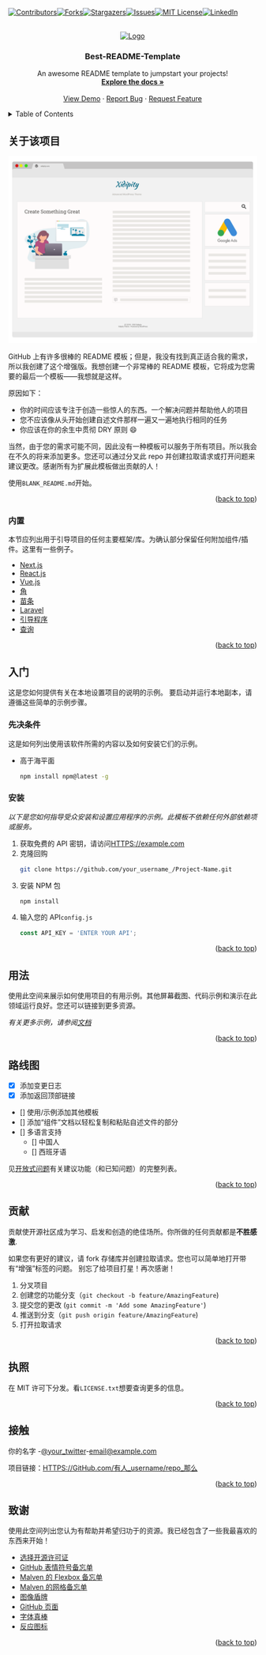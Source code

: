 <div id="top"></div>
<!--
*** Thanks for checking out the Best-README-Template. If you have a suggestion
*** that would make this better, please fork the repo and create a pull request
*** or simply open an issue with the tag "enhancement".
*** Don't forget to give the project a star!
*** Thanks again! Now go create something AMAZING! :D
-->

<!-- PROJECT SHIELDS -->

<!--
*** I'm using markdown "reference style" links for readability.
*** Reference links are enclosed in brackets [ ] instead of parentheses ( ).
*** See the bottom of this document for the declaration of the reference variables
*** for contributors-url, forks-url, etc. This is an optional, concise syntax you may use.
*** https://www.markdownguide.org/basic-syntax/#reference-style-links
-->

[![Contributors][contributors-shield]][contributors-url][![Forks][forks-shield]][forks-url][![Stargazers][stars-shield]][stars-url][![Issues][issues-shield]][issues-url][![MIT License][license-shield]][license-url][![LinkedIn][linkedin-shield]][linkedin-url]

<!-- PROJECT LOGO -->

<br />
<div align="center">
  <a href="https://github.com/othneildrew/Best-README-Template">
    <img src="images/logo.png" alt="Logo" width="80" height="80">
  </a>

  <h3 align="center">Best-README-Template</h3>

  <p align="center">
    An awesome README template to jumpstart your projects!
    <br />
    <a href="https://github.com/othneildrew/Best-README-Template"><strong>Explore the docs »</strong></a>
    <br />
    <br />
    <a href="https://github.com/othneildrew/Best-README-Template">View Demo</a>
    ·
    <a href="https://github.com/othneildrew/Best-README-Template/issues">Report Bug</a>
    ·
    <a href="https://github.com/othneildrew/Best-README-Template/issues">Request Feature</a>
  </p>
</div>

<!-- TABLE OF CONTENTS -->

<details>
  <summary>Table of Contents</summary>
  <ol>
    <li>
      <a href="#about-the-project">About The Project</a>
      <ul>
        <li><a href="#built-with">Built With</a></li>
      </ul>
    </li>
    <li>
      <a href="#getting-started">Getting Started</a>
      <ul>
        <li><a href="#prerequisites">Prerequisites</a></li>
        <li><a href="#installation">Installation</a></li>
      </ul>
    </li>
    <li><a href="#usage">Usage</a></li>
    <li><a href="#roadmap">Roadmap</a></li>
    <li><a href="#contributing">Contributing</a></li>
    <li><a href="#license">License</a></li>
    <li><a href="#contact">Contact</a></li>
    <li><a href="#acknowledgments">Acknowledgments</a></li>
  </ol>
</details>

<!-- ABOUT THE PROJECT -->

## 关于该项目

[![Product Name Screen Shot][product-screenshot]](https://example.com)

GitHub 上有许多很棒的 README 模板；但是，我没有找到真正适合我的需求，所以我创建了这个增强版。我想创建一个非常棒的 README 模板，它将成为您需要的最后一个模板——我想就是这样。

原因如下：

-   你的时间应该专注于创造一些惊人的东西。一个解决问题并帮助他人的项目
-   您不应该像从头开始创建自述文件那样一遍又一遍地执行相同的任务
-   你应该在你的余生中贯彻 DRY 原则 :smile:

当然，由于您的需求可能不同，因此没有一种模板可以服务于所有项目。所以我会在不久的将来添加更多。您还可以通过分叉此 repo 并创建拉取请求或打开问题来建议更改。感谢所有为扩展此模板做出贡献的人！

使用`BLANK_README.md`开始。

<p align="right">(<a href="#top">back to top</a>)</p>

### 内置

本节应列出用于引导项目的任何主要框架/库。为确认部分保留任何附加组件/插件。这里有一些例子。

-   [Next.js](https://nextjs.org/)
-   [React.js](https://reactjs.org/)
-   [Vue.js](https://vuejs.org/)
-   [角](https://angular.io/)
-   [苗条](https://svelte.dev/)
-   [Laravel](https://laravel.com)
-   [引导程序](https://getbootstrap.com)
-   [查询](https://jquery.com)

<p align="right">(<a href="#top">back to top</a>)</p>

<!-- GETTING STARTED -->

## 入门

这是您如何提供有关在本地设置项目的说明的示例。
要启动并运行本地副本，请遵循这些简单的示例步骤。

### 先决条件

这是如何列出使用该软件所需的内容以及如何安装它们的示例。

-   高于海平面
    ```sh
    npm install npm@latest -g
    ```

### 安装

_以下是您如何指导受众安装和设置应用程序的示例。此模板不依赖任何外部依赖项或服务。_

1.  获取免费的 API 密钥，请访问[HTTPS://example.com](https://example.com)
2.  克隆回购
    ```sh
    git clone https://github.com/your_username_/Project-Name.git
    ```
3.  安装 NPM 包
    ```sh
    npm install
    ```
4.  输入您的 API`config.js`
    ```js
    const API_KEY = 'ENTER YOUR API';
    ```

<p align="right">(<a href="#top">back to top</a>)</p>

<!-- USAGE EXAMPLES -->

## 用法

使用此空间来展示如何使用项目的有用示例。其他屏幕截图、代码示例和演示在此领域运行良好。您还可以链接到更多资源。

_有关更多示例，请参阅[文档](https://example.com)_

<p align="right">(<a href="#top">back to top</a>)</p>

<!-- ROADMAP -->

## 路线图

-   [x] 添加变更日志
-   [x] 添加返回顶部链接
-   \[] 使用/示例添加其他模板
-   \[] 添加“组件”文档以轻松复制和粘贴自述文件的部分
-   \[] 多语言支持
    -   \[] 中国人
    -   \[] 西班牙语

见[开放式问题](https://github.com/othneildrew/Best-README-Template/issues)有关建议功能（和已知问题）的完整列表。

<p align="right">(<a href="#top">back to top</a>)</p>

<!-- CONTRIBUTING -->

## 贡献

贡献使开源社区成为学习、启发和创造的绝佳场所。你所做的任何贡献都是**不胜感激**.

如果您有更好的建议，请 fork 存储库并创建拉取请求。您也可以简单地打开带有“增强”标签的问题。
别忘了给项目打星！再次感谢！

1.  分叉项目
2.  创建您的功能分支（`git checkout -b feature/AmazingFeature`)
3.  提交您的更改 (`git commit -m 'Add some AmazingFeature'`)
4.  推送到分支（`git push origin feature/AmazingFeature`)
5.  打开拉取请求

<p align="right">(<a href="#top">back to top</a>)</p>

<!-- LICENSE -->

## 执照

在 MIT 许可下分发。看`LICENSE.txt`想要查询更多的信息。

<p align="right">(<a href="#top">back to top</a>)</p>

<!-- CONTACT -->

## 接触

你的名字 -[@your_twitter](https://twitter.com/your_username)-[email@example.com](mailto:email@example.com)

项目链接：[HTTPS://GitHub.com/有人\_username/repo\_那么](https://github.com/your_username/repo_name)

<p align="right">(<a href="#top">back to top</a>)</p>

<!-- ACKNOWLEDGMENTS -->

## 致谢

使用此空间列出您认为有帮助并希望归功于的资源。我已经包含了一些我最喜欢的东西来开始！

-   [选择开源许可证](https://choosealicense.com)
-   [GitHub 表情符号备忘单](https://www.webpagefx.com/tools/emoji-cheat-sheet)
-   [Malven 的 Flexbox 备忘单](https://flexbox.malven.co/)
-   [Malven 的网格备忘单](https://grid.malven.co/)
-   [图像盾牌](https://shields.io)
-   [GitHub 页面](https://pages.github.com)
-   [字体真棒](https://fontawesome.com)
-   [反应图标](https://react-icons.github.io/react-icons/search)

<p align="right">(<a href="#top">back to top</a>)</p>

<!-- MARKDOWN LINKS & IMAGES -->

<!-- https://www.markdownguide.org/basic-syntax/#reference-style-links -->

[contributors-shield]: https://img.shields.io/github/contributors/othneildrew/Best-README-Template.svg?style=for-the-badge

[contributors-url]: https://github.com/othneildrew/Best-README-Template/graphs/contributors

[forks-shield]: https://img.shields.io/github/forks/othneildrew/Best-README-Template.svg?style=for-the-badge

[forks-url]: https://github.com/othneildrew/Best-README-Template/network/members

[stars-shield]: https://img.shields.io/github/stars/othneildrew/Best-README-Template.svg?style=for-the-badge

[stars-url]: https://github.com/othneildrew/Best-README-Template/stargazers

[issues-shield]: https://img.shields.io/github/issues/othneildrew/Best-README-Template.svg?style=for-the-badge

[issues-url]: https://github.com/othneildrew/Best-README-Template/issues

[license-shield]: https://img.shields.io/github/license/othneildrew/Best-README-Template.svg?style=for-the-badge

[license-url]: https://github.com/othneildrew/Best-README-Template/blob/master/LICENSE.txt

[linkedin-shield]: https://img.shields.io/badge/-LinkedIn-black.svg?style=for-the-badge&logo=linkedin&colorB=555

[linkedin-url]: https://linkedin.com/in/othneildrew

[product-screenshot]: images/screenshot.png
